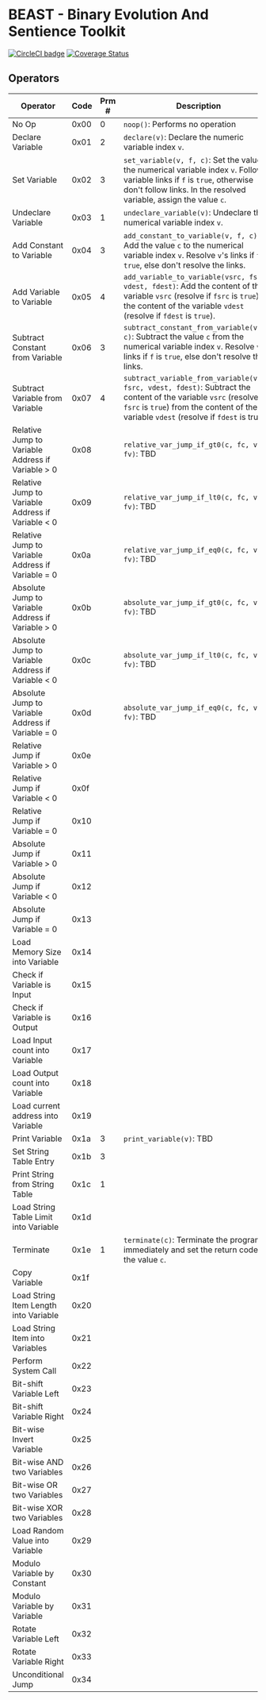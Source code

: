 # BEAST - Binary Evolution And Sentience Toolkit

[![CircleCI badge](https://circleci.com/gh/dedicate-project/beast.svg?style=svg)](https://circleci.com/gh/dedicate-project/beast)
[![Coverage Status](https://coveralls.io/repos/github/dedicate-project/beast/badge.svg?branch=main)](https://coveralls.io/github/dedicate-project/beast?branch=main)


## Operators

| Operator                                          | Code | Prm # | Description                                                                                                                                                                                                               | Impl |
|---------------------------------------------------|------|-------|---------------------------------------------------------------------------------------------------------------------------------------------------------------------------------------------------------------------------|------|
| No Op                                             | 0x00 | 0     | ``noop()``: Performs no operation                                                                                                                                                                                         | y    |
| Declare Variable                                  | 0x01 | 2     | ``declare(v)``: Declare the numeric variable index ``v``.                                                                                                                                                                 | y    |
| Set Variable                                      | 0x02 | 3     | ``set_variable(v, f, c)``: Set the value of the numerical variable index ``v``. Follow variable links if ``f`` is ``true``, otherwise don't follow links. In the resolved variable, assign the value ``c``.               | y    |
| Undeclare Variable                                | 0x03 | 1     | ``undeclare_variable(v)``: Undeclare the numerical variable index ``v``.                                                                                                                                                  | y    |
| Add Constant to Variable                          | 0x04 | 3     | ``add_constant_to_variable(v, f, c)``: Add the value `c` to the numerical variable index ``v``. Resolve ``v``'s links if ``f`` is ``true``, else don't resolve the links.                                                 | y    |
| Add Variable to Variable                          | 0x05 | 4     | ``add_variable_to_variable(vsrc, fsrc, vdest, fdest)``: Add the content of the variable ``vsrc`` (resolve if ``fsrc`` is ``true``) to the content of the variable ``vdest`` (resolve if ``fdest`` is ``true``).           | y    |
| Subtract Constant from Variable                   | 0x06 | 3     | ``subtract_constant_from_variable(v, f, c)``: Subtract the value ``c`` from the numerical variable index ``v``. Resolve ``v``'s links if ``f`` is ``true``, else don't resolve the links.                                 | y    |
| Subtract Variable from Variable                   | 0x07 | 4     | ``subtract_variable_from_variable(vsrc, fsrc, vdest, fdest)``: Subtract the content of the variable ``vsrc`` (resolve if ``fsrc`` is ``true``) from the content of the variable ``vdest`` (resolve if ``fdest`` is true). | y    |
| Relative Jump to Variable Address if Variable > 0 | 0x08 |       | ``relative_var_jump_if_gt0(c, fc, v, fv)``: TBD                                                                                                                                                                           | y    |
| Relative Jump to Variable Address if Variable < 0 | 0x09 |       | ``relative_var_jump_if_lt0(c, fc, v, fv)``: TBD                                                                                                                                                                           | y    |
| Relative Jump to Variable Address if Variable = 0 | 0x0a |       | ``relative_var_jump_if_eq0(c, fc, v, fv)``: TBD                                                                                                                                                                           | y    |
| Absolute Jump to Variable Address if Variable > 0 | 0x0b |       | ``absolute_var_jump_if_gt0(c, fc, v, fv)``: TBD                                                                                                                                                                           | y    |
| Absolute Jump to Variable Address if Variable < 0 | 0x0c |       | ``absolute_var_jump_if_lt0(c, fc, v, fv)``: TBD                                                                                                                                                                           | y    |
| Absolute Jump to Variable Address if Variable = 0 | 0x0d |       | ``absolute_var_jump_if_eq0(c, fc, v, fv)``: TBD                                                                                                                                                                           | y    |
| Relative Jump if Variable > 0                     | 0x0e |       |                                                                                                                                                                                                                           | y    |
| Relative Jump if Variable < 0                     | 0x0f |       |                                                                                                                                                                                                                           | y    |
| Relative Jump if Variable = 0                     | 0x10 |       |                                                                                                                                                                                                                           | y    |
| Absolute Jump if Variable > 0                     | 0x11 |       |                                                                                                                                                                                                                           | n    |
| Absolute Jump if Variable < 0                     | 0x12 |       |                                                                                                                                                                                                                           | n    |
| Absolute Jump if Variable = 0                     | 0x13 |       |                                                                                                                                                                                                                           | n    |
| Load Memory Size into Variable                    | 0x14 |       |                                                                                                                                                                                                                           | n    |
| Check if Variable is Input                        | 0x15 |       |                                                                                                                                                                                                                           | n    |
| Check if Variable is Output                       | 0x16 |       |                                                                                                                                                                                                                           | n    |
| Load Input count into Variable                    | 0x17 |       |                                                                                                                                                                                                                           | n    |
| Load Output count into Variable                   | 0x18 |       |                                                                                                                                                                                                                           | n    |
| Load current address into Variable                | 0x19 |       |                                                                                                                                                                                                                           | n    |
| Print Variable                                    | 0x1a | 3     | ``print_variable(v)``: TBD                                                                                                                                                                                                | y    |
| Set String Table Entry                            | 0x1b | 3     |                                                                                                                                                                                                                           | y    |
| Print String from String Table                    | 0x1c | 1     |                                                                                                                                                                                                                           | y    |
| Load String Table Limit into Variable             | 0x1d |       |                                                                                                                                                                                                                           | n    |
| Terminate                                         | 0x1e | 1     | ``terminate(c)``: Terminate the program immediately and set the return code to the value ``c``.                                                                                                                           | y    |
| Copy Variable                                     | 0x1f |       |                                                                                                                                                                                                                           | n    |
| Load String Item Length into Variable             | 0x20 |       |                                                                                                                                                                                                                           | n    |
| Load String Item into Variables                   | 0x21 |       |                                                                                                                                                                                                                           | n    |
| Perform System Call                               | 0x22 |       |                                                                                                                                                                                                                           | n    |
| Bit-shift Variable Left                           | 0x23 |       |                                                                                                                                                                                                                           | n    |
| Bit-shift Variable Right                          | 0x24 |       |                                                                                                                                                                                                                           | n    |
| Bit-wise Invert Variable                          | 0x25 |       |                                                                                                                                                                                                                           | n    |
| Bit-wise AND two Variables                        | 0x26 |       |                                                                                                                                                                                                                           | n    |
| Bit-wise OR two Variables                         | 0x27 |       |                                                                                                                                                                                                                           | n    |
| Bit-wise XOR two Variables                        | 0x28 |       |                                                                                                                                                                                                                           | n    |
| Load Random Value into Variable                   | 0x29 |       |                                                                                                                                                                                                                           | n    |
| Modulo Variable by Constant                       | 0x30 |       |                                                                                                                                                                                                                           | n    |
| Modulo Variable by Variable                       | 0x31 |       |                                                                                                                                                                                                                           | n    |
| Rotate Variable Left                              | 0x32 |       |                                                                                                                                                                                                                           | n    |
| Rotate Variable Right                             | 0x33 |       |                                                                                                                                                                                                                           | n    |
| Unconditional Jump                                | 0x34 |       |                                                                                                                                                                                                                           | n    |
